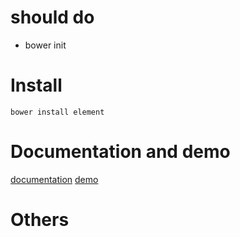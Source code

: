 # should do 
* bower init 

# Install
`bower install element`

# Documentation and demo
[documentation](http://kreja.github.io/element/components/element/)
[demo](http://kreja.github.io/element/components/element/demo.html)

# Others
